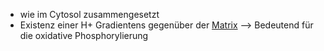 - wie im Cytosol zusammengesetzt
- Existenz einer H+ Gradientens gegenüber der [Matrix](Matrix.md) --> Bedeutend für die oxidative Phosphorylierung 
